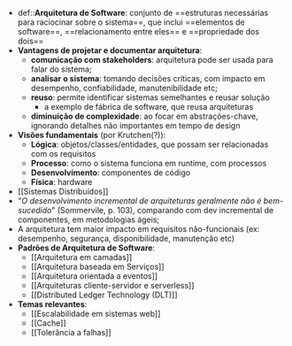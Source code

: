 * def::**Arquitetura de Software**: conjunto de ==estruturas necessárias para raciocinar sobre o sistema==, que inclui ==elementos de software==, ==relacionamento entre eles== e ==propriedade dos dois==
* **Vantagens de projetar e documentar arquitetura**:
	* **comunicação com stakeholders**: arquitetura pode ser usada para falar do sistema;
	* **analisar o sistema**: tomando decisões críticas, com impacto em desempenho, confiabilidade, manutenibilidade etc;
	* **reuso**: permite identificar sistemas semelhantes e reusar solução
		* a exemplo de fábrica de software, que reusa arquiteturas
	* **diminuição de complexidade**: ao focar em abstrações-chave, ignorando detalhes não importantes em tempo de design
* **Visões fundamentais** (por Krutchen(?)):
	* **Lógica**: objetos/classes/entidades, que possam ser relacionadas com os requisitos
	* **Processo**: como o sistema funciona em runtime, com processos
	* **Desenvolvimento**: componentes de código
	* **Física**: hardware
* [[Sistemas Distribuídos]]
* "*O desenvolvimento incremental de arquiteturas geralmente não é bem-sucedido*" (Sommervile, p. 103), comparando com dev incremental de componentes, em metodologias ágeis;
* A arquitetura tem maior impacto em requisitos não-funcionais (ex: desempenho, segurança, disponibilidade, manutenção etc)
* **Padrões de Arquitetura de Software**:
	* [[Arquitetura em camadas]]
	* [[Arquitetura baseada em Serviços]]
	* [[Arquitetura orientada a eventos]]
	* [[Arquiteturas cliente-servidor e serverless]]
	* [[Distributed Ledger Technology (DLT)]]
* **Temas relevantes**:
	* [[Escalabilidade em sistemas web]]
	* [[Cache]]
	* [[Tolerância a falhas]]

